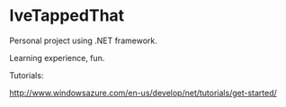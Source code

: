 IveTappedThat
=============

Personal project using .NET framework. 

Learning experience, fun.

Tutorials:

http://www.windowsazure.com/en-us/develop/net/tutorials/get-started/
